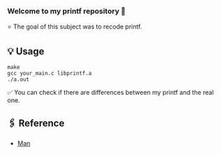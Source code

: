 ### Welcome to my printf repository 👋

⭐️ The goal of this subject was to recode printf.

## 💡 Usage

```
make
gcc your_main.c libprintf.a
./a.out
```

✅ You can check if there are differences between my printf and the real one.

## 🖇 Reference
- [Man](http://manpagesfr.free.fr/man/man3/printf.3.html)
